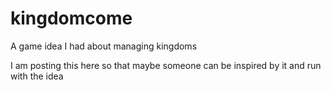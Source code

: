 # kingdomcome
A game idea I had about managing kingdoms

I am posting this here so that maybe someone can be inspired by it and run with the idea

